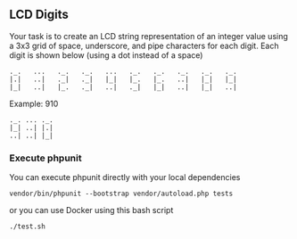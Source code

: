 ## LCD Digits
Your task is to create an LCD string representation of an
integer value using a 3x3 grid of space, underscore, and
pipe characters for each digit. Each digit is shown below
(using a dot instead of a space)

```
._.   ...   ._.   ._.   ...   ._.   ._.   ._.   ._.   ._.
|.|   ..|   ._|   ._|   |_|   |_.   |_.   ..|   |_|   |_|
|_|   ..|   |_.   ._|   ..|   ._|   |_|   ..|   |_|   ..|
```

Example: 910
```
._. ... ._.
|_| ..| |.|
..| ..| |_|
```

### Execute phpunit
You can execute phpunit directly with your local dependencies
```
vendor/bin/phpunit --bootstrap vendor/autoload.php tests
```
or you can use Docker using this bash script 
```
./test.sh
```

